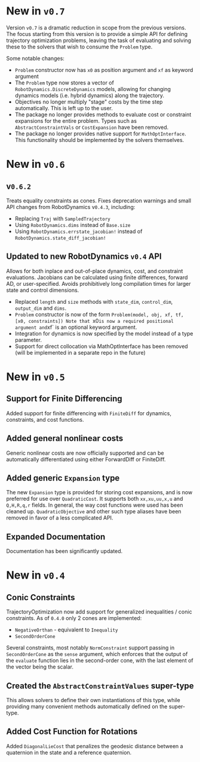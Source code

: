 # New in `v0.7`
Version `v0.7` is a dramatic reduction in scope from the previous versions.
The focus starting from this version is to provide a simple API for defining
trajectory optimization problems, leaving the task of evaluating and solving 
these to the solvers that wish to consume the `Problem` type.

Some notable changes:
- `Problem` constructor now has `x0` as position argument and `xf` as keyword argument
- The `Problem` type now stores a vector of `RobotDynamics.DiscreteDynamics` models,
allowing for changing dynamics models (i.e. hybrid dynamics) along the trajectory.
- Objectives no longer multiply "stage" costs by the time step automatically. This 
is left up to the user.
- The package no longer provides methods to evaluate cost or constraint expansions 
for the entire problem. Types such as `AbstractConstraintVals` or `CostExpansion`
have been removed.
- The package no longer provides native support for `MathOptInterface`. This 
functionality should be implemented by the solvers themselves.

# New in `v0.6`

## v`0.6.2`
Treats equality constraints as cones. 
Fixes deprecation warnings and small API changes from RobotDynamics v`0.4.3`, including:
- Replacing `Traj` with `SampledTrajectory`
- Using `RobotDynamics.dims` instead of `Base.size`
- Using `RobotDynamics.errstate_jacobian!` instead of `RobotDynamics.state_diff_jacobian!`

## Updated to new RobotDynamics `v0.4` API
Allows for both inplace and out-of-place dynamics, cost, and constraint evaluations.
Jacobians can be calculated using finite differences, forward AD, or user-specified.
Avoids prohibitively long compilation times for larger state and control dimensions.

- Replaced `length` and `size` methods with `state_dim`, `control_dim`, `output_dim` and 
`dims`. 
- `Problem` constructor is now of the form `Problem(model, obj, xf, tf, [x0, constraints])
Note that `x0` is now a required positional argument and `xf` is an optional keyword 
argument.
- Integration for dynamics is now specified by the model instead of a type parameter. 
- Support for direct collocation via MathOptInterface has been removed (will be implemented
in a separate repo in the future)


# New in `v0.5`
## Support for Finite Differencing
Added support for finite differencing with `FiniteDiff` for dynamics, constraints, and cost functions.

## Added general nonlinear costs
Generic nonlinear costs are now officially supported and can be automatically differentiated using either ForwardDiff or FiniteDiff.

## Added generic `Expansion` type
The new `Expansion` type is provided for storing cost expansions, and is now preferred for use over `QuadraticCost`. It supports both `xx,xu,uu,x,u` and `Q,H,R,q,r` fields.
In general, the way cost functions were used has been cleaned up. `QuadraticObjective` and other such type aliases have been removed in favor of a less complicated API.

## Expanded Documentation
Documentation has been significantly updated.

# New in `v0.4`

## Conic Constraints
TrajectoryOptimization now add support for generalized inequalities / conic constraints. As of `0.4.0` only 2 cones are implemented:
* `NegativeOrthan` - equivalent to `Inequality`
* `SecondOrderCone`

Several constraints, most notably `NormConstraint` support passing in `SecondOrderCone` as the `sense` argument, which enforces that the output of 
the `evaluate` function lies in the second-order cone, with the last element 
of the vector being the scalar.

## Created the `AbstractConstraintValues` super-type
This allows solvers to define their own instantiations of this type, while providing many convenient methods automatically defined on the super-type.

## Added Cost Function for Rotations
Added `DiagonalLieCost` that penalizes the geodesic distance between a quaternion in the state and a reference quaternion.